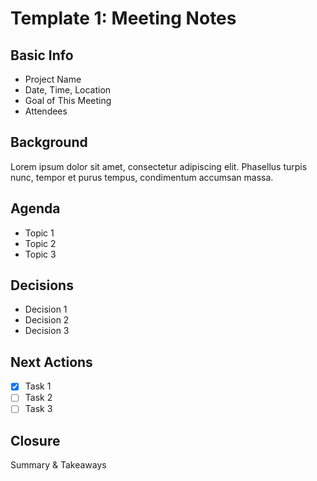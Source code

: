 # Template 1: Meeting Notes

## Basic Info

- Project Name
- Date, Time, Location
- Goal of This Meeting
- Attendees

## Background

Lorem ipsum dolor sit amet, consectetur adipiscing elit. Phasellus turpis nunc, tempor et purus tempus, condimentum accumsan massa.

## Agenda

- Topic 1
- Topic 2
- Topic 3

## Decisions

- Decision 1
- Decision 2
- Decision 3

## Next Actions

- [x] Task 1
- [ ] Task 2
- [ ] Task 3

## Closure

Summary & Takeaways
